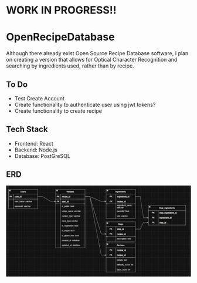 # WORK IN PROGRESS!!
# OpenRecipeDatabase
Although there already exist Open Source Recipe Database software, I plan on creating a version that allows for Optical Character Recognition and searching by ingredients used, rather than by recipe.  
## To Do
- Test Create Account
- Create functionality to authenticate user using jwt tokens?
- Create functionality to create recipe
## Tech Stack
- Frontend: React
- Backend: Node.js
- Database: PostGreSQL

## ERD
![image](images/ERD.png)
